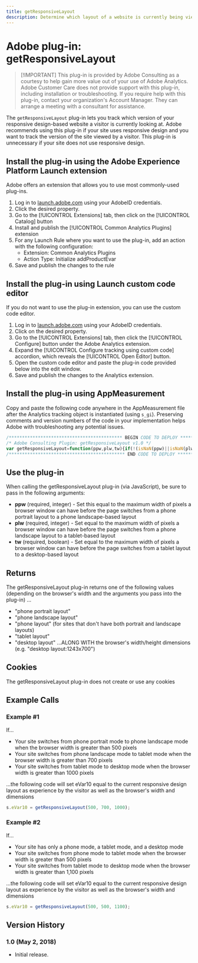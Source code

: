 ```yaml
---
title: getResponsiveLayout
description: Determine which layout of a website is currently being viewed.
---
```


# Adobe plug-in: getResponsiveLayout

> [!IMPORTANT] This plug-in is provided by Adobe Consulting as a courtesy to help gain more value out of your use of Adobe Analytics. Adobe Customer Care does not provide support with this plug-in, including installation or troubleshooting. If you require help with this plug-in, contact your organization's Account Manager. They can arrange a meeting with a consultant for assistance.

The `getResponsiveLayout` plug-in lets you track which version of your responsive design-based website a visitor is currently looking at. Adobe recommends using this plug-in if your site uses responsive design and you want to track the version of the site viewed by a visitor. This plug-in is unnecessary if your site does not use responsive design.

## Install the plug-in using the Adobe Experience Platform Launch extension

Adobe offers an extension that allows you to use most commonly-used plug-ins.

1. Log in to [launch.adobe.com](https://launch.adobe.com) using your AdobeID credentials.
1. Click the desired property.
1. Go to the [!UICONTROL Extensions] tab, then click on the [!UICONTROL Catalog] button
1. Install and publish the [!UICONTROL Common Analytics Plugins] extension
1. For any Launch Rule where you want to use the plug-in, add an action with the following configuration:
    * Extension: Common Analytics Plugins
    * Action Type: Initialize addProductEvar
1. Save and publish the changes to the rule

## Install the plug-in using Launch custom code editor

If you do not want to use the plug-in extension, you can use the custom code editor.

1. Log in to [launch.adobe.com](https://launch.adobe.com) using your AdobeID credentials.
1. Click on the desired property.
1. Go to the [!UICONTROL Extensions] tab, then click the [!UICONTROL Configure] button under the Adobe Analytics extension.
1. Expand the [!UICONTROL Configure tracking using custom code] accordion, which reveals the [!UICONTROL Open Editor] button.
1. Open the custom code editor and paste the plug-in code provided below into the edit window.
1. Save and publish the changes to the Analytics extension.

## Install the plug-in using AppMeasurement

Copy and paste the following code anywhere in the AppMeasurement file after the Analytics tracking object is instantiated (using `s_gi`). Preserving comments and version numbers of the code in your implementation helps Adobe with troubleshooting any potential issues.

```js
/******************************************* BEGIN CODE TO DEPLOY *******************************************/
/* Adobe Consulting Plugin: getResponsiveLayout v1.0 */
var getResponsiveLayout=function(ppw,plw,tw){if(!(isNaN(ppw)||isNaN(plw)||isNaN(tw)||plw<ppw||tw<plw)){var b=window.innerWidth|| document.documentElement.clientWidth||document.body.clientWidth;return(ppw<plw&&b<=plw?b<=ppw?"phone portrait layout":"phone landscape layout":b<=plw?"phone layout":b<=tw?"tablet layout":"desktop layout")+":"+b+"x"+(window.innerHeight|| document.documentElement.clientHeight||document.body.clientHeight)}};
/******************************************** END CODE TO DEPLOY ********************************************/
```

## Use the plug-in
When calling the getResponsiveLayout plug-in (via JavaScript), be sure to pass in the following arguments:
* **ppw** (required, integer) - Set this equal to the maximum width of pixels a browser window can have before the page switches from a phone portrait layout to a phone landscape-based layout
* **plw** (required, integer) - Set equal to the maximum width of pixels a browser window can have before the page switches from a phone landscape layout to a tablet-based layout
* **tw** (required, boolean) - Set equal to the maximum width of pixels a browser window can have before the page switches from a tablet layout to a desktop-based layout

## Returns
The getResponsiveLayout plug-in returns one of the following values (depending on the browser's width and the arguments you pass into the plug-in) ...
* "phone portrait layout"
* "phone landscape layout"
* "phone layout" (for sites that don't have both portrait and landscape layouts)
* "tablet layout"
* "desktop layout"
...ALONG WITH the browser's width/height dimensions (e.g. "desktop layout:1243x700")

## Cookies
The getResponsiveLayout plug-in does not create or use any cookies

## Example Calls

### Example #1
If...
* Your site switches from phone portrait mode to phone landscape mode when the browser width is greater than 500 pixels
* Your site switches from phone landscape mode to tablet mode when the browser width is greater than 700 pixels
* Your site switches from tablet mode to desktop mode when the browser width is greater than 1000 pixels

...the following code will set eVar10 equal to the current responsive design layout as experience by the visitor as well as the browser's width and dimensions

```js
s.eVar10 = getResponsiveLayout(500, 700, 1000);
```
### Example #2
If...
* Your site has only a phone mode, a tablet mode, and a desktop mode
* Your site switches from phone mode to tablet mode when the browser width is greater than 500 pixels
* Your site switches from tablet mode to desktop mode when the browser width is greater than 1,100 pixels

...the following code will set eVar10 equal to the current responsive design layout as experience by the visitor as well as the browser's width and dimensions

```js
s.eVar10 = getResponsiveLayout(500, 500, 1100);
```

## Version History

### 1.0 (May 2, 2018)

* Initial release.
